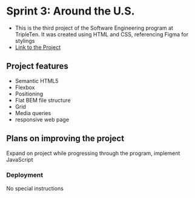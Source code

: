 # Sprint 3: Around the U.S.

- This is the third project of the Software Engineering program at TripleTen. It was created using HTML and CSS, referencing Figma for stylings
- [Link to the Project](https://github.com/taylorrubbert/se_project_aroundtheus)

## Project features

- Semantic HTML5
- Flexbox
- Positioning
- Flat BEM file structure
- Grid
- Media queries
- responsive web page

## Plans on improving the project

Expand on project while progressing through the program, implement JavaScript

### Deployment

No special instructions
